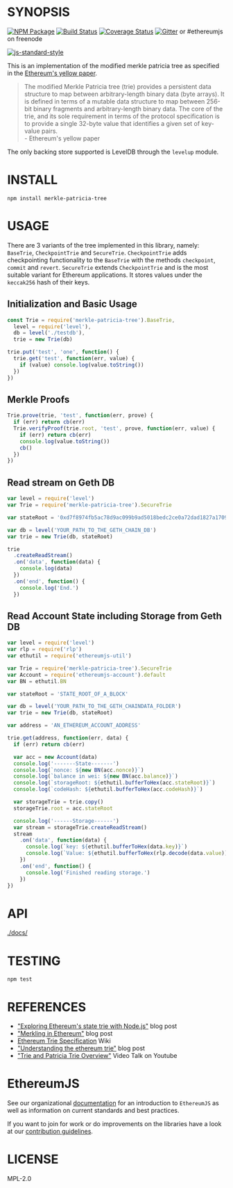 # SYNOPSIS

[![NPM Package](https://img.shields.io/npm/v/merkle-patricia-tree.svg?style=flat-square)](https://www.npmjs.org/package/merkle-patricia-tree)
[![Build Status](https://img.shields.io/travis/ethereumjs/merkle-patricia-tree.svg?branch=master&style=flat-square)](https://travis-ci.org/ethereumjs/merkle-patricia-tree)
[![Coverage Status](https://img.shields.io/coveralls/ethereumjs/merkle-patricia-tree.svg?style=flat-square)](https://coveralls.io/r/ethereumjs/merkle-patricia-tree)
[![Gitter](https://img.shields.io/gitter/room/ethereum/ethereumjs-lib.svg?style=flat-square)](https://gitter.im/ethereum/ethereumjs-lib) or #ethereumjs on freenode

[![js-standard-style](https://cdn.rawgit.com/feross/standard/master/badge.svg)](https://github.com/feross/standard)

This is an implementation of the modified merkle patricia tree as specified in the [Ethereum's yellow paper](http://gavwood.com/Paper.pdf).

> The modified Merkle Patricia tree (trie) provides a persistent data structure to map between arbitrary-length binary data (byte arrays). It is defined in terms of a mutable data structure to map between 256-bit binary fragments and arbitrary-length binary data. The core of the trie, and its sole requirement in terms of the protocol specification is to provide a single 32-byte value that identifies a given set of key-value pairs.  
>  \- Ethereum's yellow paper

The only backing store supported is LevelDB through the `levelup` module.

# INSTALL

`npm install merkle-patricia-tree`

# USAGE

There are 3 variants of the tree implemented in this library, namely: `BaseTrie`, `CheckpointTrie` and `SecureTrie`. `CheckpointTrie` adds checkpointing functionality to the `BaseTrie` with the methods `checkpoint`, `commit` and `revert`. `SecureTrie` extends `CheckpointTrie` and is the most suitable variant for Ethereum applications. It stores values under the `keccak256` hash of their keys.

## Initialization and Basic Usage

```javascript
const Trie = require('merkle-patricia-tree').BaseTrie,
  level = require('level'),
  db = level('./testdb'),
  trie = new Trie(db)

trie.put('test', 'one', function() {
  trie.get('test', function(err, value) {
    if (value) console.log(value.toString())
  })
})
```

## Merkle Proofs

```javascript
Trie.prove(trie, 'test', function(err, prove) {
  if (err) return cb(err)
  Trie.verifyProof(trie.root, 'test', prove, function(err, value) {
    if (err) return cb(err)
    console.log(value.toString())
    cb()
  })
})
```

## Read stream on Geth DB

```javascript
var level = require('level')
var Trie = require('merkle-patricia-tree').SecureTrie

var stateRoot = '0xd7f8974fb5ac78d9ac099b9ad5018bedc2ce0a72dad1827a1709da30580f0544' // Block #222

var db = level('YOUR_PATH_TO_THE_GETH_CHAIN_DB')
var trie = new Trie(db, stateRoot)

trie
  .createReadStream()
  .on('data', function(data) {
    console.log(data)
  })
  .on('end', function() {
    console.log('End.')
  })
```

## Read Account State including Storage from Geth DB

```javascript
var level = require('level')
var rlp = require('rlp')
var ethutil = require('ethereumjs-util')

var Trie = require('merkle-patricia-tree').SecureTrie
var Account = require('ethereumjs-account').default
var BN = ethutil.BN

var stateRoot = 'STATE_ROOT_OF_A_BLOCK'

var db = level('YOUR_PATH_TO_THE_GETH_CHAINDATA_FOLDER')
var trie = new Trie(db, stateRoot)

var address = 'AN_ETHEREUM_ACCOUNT_ADDRESS'

trie.get(address, function(err, data) {
  if (err) return cb(err)

  var acc = new Account(data)
  console.log('-------State-------')
  console.log(`nonce: ${new BN(acc.nonce)}`)
  console.log(`balance in wei: ${new BN(acc.balance)}`)
  console.log(`storageRoot: ${ethutil.bufferToHex(acc.stateRoot)}`)
  console.log(`codeHash: ${ethutil.bufferToHex(acc.codeHash)}`)

  var storageTrie = trie.copy()
  storageTrie.root = acc.stateRoot

  console.log('------Storage------')
  var stream = storageTrie.createReadStream()
  stream
    .on('data', function(data) {
      console.log(`key: ${ethutil.bufferToHex(data.key)}`)
      console.log(`Value: ${ethutil.bufferToHex(rlp.decode(data.value))}`)
    })
    .on('end', function() {
      console.log('Finished reading storage.')
    })
})
```

# API

[./docs/](./docs/index.md)

# TESTING

`npm test`

# REFERENCES

- ["Exploring Ethereum's state trie with Node.js"](https://wanderer.github.io/ethereum/nodejs/code/2014/05/21/using-ethereums-tries-with-node/) blog post
- ["Merkling in Ethereum"](https://blog.ethereum.org/2015/11/15/merkling-in-ethereum/) blog post
- [Ethereum Trie Specification](https://github.com/ethereum/wiki/wiki/Patricia-Tree) Wiki
- ["Understanding the ethereum trie"](https://easythereentropy.wordpress.com/2014/06/04/understanding-the-ethereum-trie/) blog post
- ["Trie and Patricia Trie Overview"](https://www.youtube.com/watch?v=jXAHLqQthKw&t=26s) Video Talk on Youtube

# EthereumJS

See our organizational [documentation](https://ethereumjs.readthedocs.io) for an introduction to `EthereumJS` as well as information on current standards and best practices.

If you want to join for work or do improvements on the libraries have a look at our [contribution guidelines](https://ethereumjs.readthedocs.io/en/latest/contributing.html).

# LICENSE

MPL-2.0
